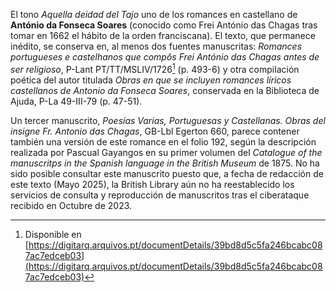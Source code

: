 El tono *Aquella deidad del Tajo* uno de los romances en castellano de
 **António da Fonseca Soares** (conocido como Frei António das
Chagas tras tomar en 1662 el hábito de la orden franciscana). El texto, que
permanece inédito, se conserva en, al menos dos fuentes manuscritas:
*Romances portugueses e castelhanos que compôs Frei António das Chagas
antes de ser religioso*, P-Lant PT/TT/MSLIV/1726[^1] (p. 493-6) y otra
compilación poética del autor titulada *Obras en que se incluyen
romances líricos castellanos de Antonio da Fonseca Soares*, conservada
en la Biblioteca de Ajuda, P-La 49-III-79 (p. 47-51).

Un tercer manuscrito, *Poesías Varias, Portuguesas y Castellanas. Obras del
insigne Fr. Antonio das Chagas*, GB-Lbl Egerton 660, parece contener también una versión de este romance
en el folio 192, según la descripción realizada por Pascual Gayangos
en su primer volumen del *Catalogue of the manuscritps in the Spanish language in the British Museum* de 1875.
No ha sido posible consultar este manuscrito puesto que, a fecha de
redacción de este texto (Mayo 2025), la British Library aún no ha
reestablecido los servicios de consulta y reproducción de manuscritos
tras el ciberataque recibido en Octubre de 2023.

[^1]: Disponible en [https://digitarq.arquivos.pt/documentDetails/39bd8d5c5fa246bcabc087ac7edceb03](https://digitarq.arquivos.pt/documentDetails/39bd8d5c5fa246bcabc087ac7edceb03)
